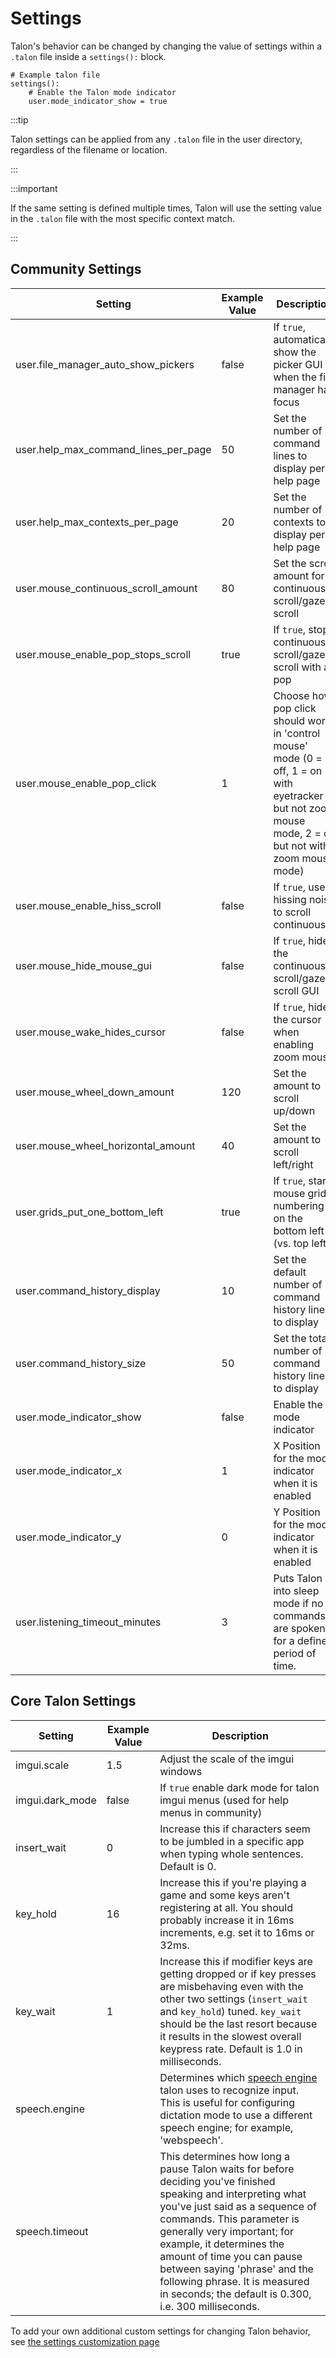 # Settings

Talon's behavior can be changed by changing the value of settings within a `.talon` file inside a `settings():` block.

```talon
# Example talon file
settings():
    # Enable the Talon mode indicator
    user.mode_indicator_show = true
```

:::tip

Talon settings can be applied from any `.talon` file in the user directory, regardless of the filename or location.

:::

:::important

If the same setting is defined multiple times, Talon will use the setting value in the `.talon` file with the most specific context match.

:::

## Community Settings

| Setting                              | Example Value | Description                                                                                                                                             |
| ------------------------------------ | ------------- | ------------------------------------------------------------------------------------------------------------------------------------------------------- |
| user.file_manager_auto_show_pickers  | false         | If `true`, automatically show the picker GUI when the file manager has focus                                                                            |
| user.help_max_command_lines_per_page | 50            | Set the number of command lines to display per help page                                                                                                |
| user.help_max_contexts_per_page      | 20            | Set the number of contexts to display per help page                                                                                                     |
| user.mouse_continuous_scroll_amount  | 80            | Set the scroll amount for continuous scroll/gaze scroll                                                                                                 |
| user.mouse_enable_pop_stops_scroll   | true          | If `true`, stop continuous scroll/gaze scroll with a pop                                                                                                |
| user.mouse_enable_pop_click          | 1             | Choose how pop click should work in 'control mouse' mode (0 = off, 1 = on with eyetracker but not zoom mouse mode, 2 = on but not with zoom mouse mode) |
| user.mouse_enable_hiss_scroll        | false         | If `true`, use a hissing noise to scroll continuously                                                                                                   |
| user.mouse_hide_mouse_gui            | false         | If `true`, hide the continuous scroll/gaze scroll GUI                                                                                                   |
| user.mouse_wake_hides_cursor         | false         | If `true`, hide the cursor when enabling zoom mouse                                                                                                     |
| user.mouse_wheel_down_amount         | 120           | Set the amount to scroll up/down                                                                                                                        |
| user.mouse_wheel_horizontal_amount   | 40            | Set the amount to scroll left/right                                                                                                                     |
| user.grids_put_one_bottom_left       | true          | If `true`, start mouse grid numbering on the bottom left (vs. top left)                                                                                 |
| user.command_history_display         | 10            | Set the default number of command history lines to display                                                                                              |
| user.command_history_size            | 50            | Set the total number of command history lines to display                                                                                                |
| user.mode_indicator_show             | false         | Enable the mode indicator                                                                                                                               |
| user.mode_indicator_x                | 1             | X Position for the mode indicator when it is enabled                                                                                                    |
| user.mode_indicator_y                | 0             | Y Position for the mode indicator when it is enabled                                                                                                    |
| user.listening_timeout_minutes       | 3             | Puts Talon into sleep mode if no commands are spoken for a defined period of time.                                                                      |

## Core Talon Settings

| Setting         | Example Value | Description                                                                                                                                                                                                                                                                                                                                                                                   |
| --------------- | ------------- | --------------------------------------------------------------------------------------------------------------------------------------------------------------------------------------------------------------------------------------------------------------------------------------------------------------------------------------------------------------------------------------------- |
| imgui.scale     | 1.5           | Adjust the scale of the imgui windows                                                                                                                                                                                                                                                                                                                                                         |
| imgui.dark_mode | false         | If `true` enable dark mode for talon imgui menus (used for help menus in community)                                                                                                                                                                                                                                                                                                           |
| insert_wait     | 0             | Increase this if characters seem to be jumbled in a specific app when typing whole sentences. Default is 0.                                                                                                                                                                                                                                                                                   |
| key_hold        | 16            | Increase this if you're playing a game and some keys aren't registering at all. You should probably increase it in 16ms increments, e.g. set it to 16ms or 32ms.                                                                                                                                                                                                                              |
| key_wait        | 1             | Increase this if modifier keys are getting dropped or if key presses are misbehaving even with the other two settings (`insert_wait` and `key_hold`) tuned. `key_wait` should be the last resort because it results in the slowest overall keypress rate. Default is 1.0 in milliseconds.                                                                                                     |
| speech.engine   |               | Determines which [speech engine](../Resource%20Hub/Speech%20Recognition//speech%20engines.md) talon uses to recognize input. This is useful for configuring dictation mode to use a different speech engine; for example, 'webspeech'.                                                                                                                                                                 |
| speech.timeout  |               | This determines how long a pause Talon waits for before deciding you've finished speaking and interpreting what you've just said as a sequence of commands. This parameter is generally very important; for example, it determines the amount of time you can pause between saying 'phrase' and the following phrase. It is measured in seconds; the default is 0.300, i.e. 300 milliseconds. |

To add your own additional custom settings for changing Talon behavior, see [the settings customization page](../Customization/Talon%20Framework/settings.md)
